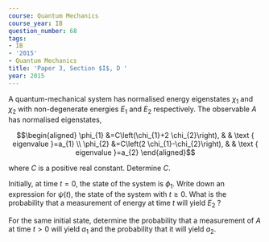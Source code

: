```yaml
---
course: Quantum Mechanics
course_year: IB
question_number: 68
tags:
- IB
- '2015'
- Quantum Mechanics
title: 'Paper 3, Section $I$, D '
year: 2015
---
```




A quantum-mechanical system has normalised energy eigenstates $\chi_{1}$ and $\chi_{2}$ with non-degenerate energies $E_{1}$ and $E_{2}$ respectively. The observable $A$ has normalised eigenstates,

$$\begin{aligned}
\phi_{1} &=C\left(\chi_{1}+2 \chi_{2}\right), & & \text { eigenvalue }=a_{1} \\
\phi_{2} &=C\left(2 \chi_{1}-\chi_{2}\right), & & \text { eigenvalue }=a_{2}
\end{aligned}$$

where $C$ is a positive real constant. Determine $C$.

Initially, at time $t=0$, the state of the system is $\phi_{1}$. Write down an expression for $\psi(t)$, the state of the system with $t \geqslant 0$. What is the probability that a measurement of energy at time $t$ will yield $E_{2}$ ?

For the same initial state, determine the probability that a measurement of $A$ at time $t>0$ will yield $a_{1}$ and the probability that it will yield $a_{2}$.
